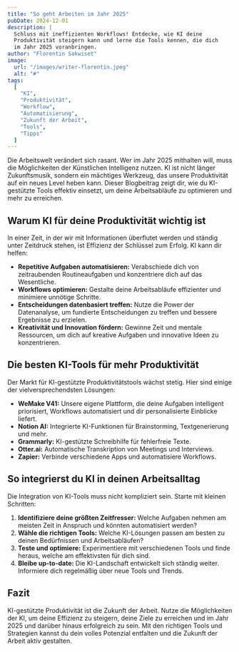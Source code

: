 ```yaml
---
title: "So geht Arbeiten im Jahr 2025"
pubDate: 2024-12-01
description: |
  Schluss mit ineffizienten Workflows! Entdecke, wie KI deine  
  Produktivität steigern kann und lerne die Tools kennen, die dich  
  im Jahr 2025 voranbringen.
author: "Florentin Sakwiset"
image:
  url: "/images/writer-florentin.jpeg"
  alt: "#"
tags:
  [
    "KI",
    "Produktivität",
    "Workflow",
    "Automatisierung",
    "Zukunft der Arbeit",
    "Tools",
    "Tipps"
  ]
---
```


Die Arbeitswelt verändert sich rasant. Wer im Jahr 2025 mithalten will, muss die
Möglichkeiten der Künstlichen Intelligenz nutzen. KI ist nicht länger
Zukunftsmusik, sondern ein mächtiges Werkzeug, das unsere Produktivität auf ein
neues Level heben kann. Dieser Blogbeitrag zeigt dir, wie du KI-gestützte Tools
effektiv einsetzt, um deine Arbeitsabläufe zu optimieren und mehr zu erreichen.

## Warum KI für deine Produktivität wichtig ist

In einer Zeit, in der wir mit Informationen überflutet werden und ständig unter
Zeitdruck stehen, ist Effizienz der Schlüssel zum Erfolg. KI kann dir helfen:

- **Repetitive Aufgaben automatisieren:** Verabschiede dich von zeitraubenden
  Routineaufgaben und konzentriere dich auf das Wesentliche.
- **Workflows optimieren:** Gestalte deine Arbeitsabläufe effizienter und
  minimiere unnötige Schritte.
- **Entscheidungen datenbasiert treffen:** Nutze die Power der Datenanalyse, um
  fundierte Entscheidungen zu treffen und bessere Ergebnisse zu erzielen.
- **Kreativität und Innovation fördern:** Gewinne Zeit und mentale Ressourcen,
  um dich auf kreative Aufgaben und innovative Ideen zu konzentrieren.

## Die besten KI-Tools für mehr Produktivität

Der Markt für KI-gestützte Produktivitätstools wächst stetig. Hier sind einige
der vielversprechendsten Lösungen:

- **WeMake V41:** Unsere eigene Plattform, die deine Aufgaben intelligent
  priorisiert, Workflows automatisiert und dir personalisierte Einblicke
  liefert.
- **Notion AI:** Integrierte KI-Funktionen für Brainstorming, Textgenerierung
  und mehr.
- **Grammarly:** KI-gestützte Schreibhilfe für fehlerfreie Texte.
- **Otter.ai:** Automatische Transkription von Meetings und Interviews.
- **Zapier:** Verbinde verschiedene Apps und automatisiere Workflows.

## So integrierst du KI in deinen Arbeitsalltag

Die Integration von KI-Tools muss nicht kompliziert sein. Starte mit kleinen
Schritten:

1. **Identifiziere deine größten Zeitfresser:** Welche Aufgaben nehmen am
   meisten Zeit in Anspruch und könnten automatisiert werden?
2. **Wähle die richtigen Tools:** Welche KI-Lösungen passen am besten zu deinen
   Bedürfnissen und Arbeitsabläufen?
3. **Teste und optimiere:** Experimentiere mit verschiedenen Tools und finde
   heraus, welche am effektivsten für dich sind.
4. **Bleibe up-to-date:** Die KI-Landschaft entwickelt sich ständig weiter.
   Informiere dich regelmäßig über neue Tools und Trends.

## Fazit

KI-gestützte Produktivität ist die Zukunft der Arbeit. Nutze die Möglichkeiten
der KI, um deine Effizienz zu steigern, deine Ziele zu erreichen und im Jahr
2025 und darüber hinaus erfolgreich zu sein. Mit den richtigen Tools und
Strategien kannst du dein volles Potenzial entfalten und die Zukunft der Arbeit
aktiv gestalten.
